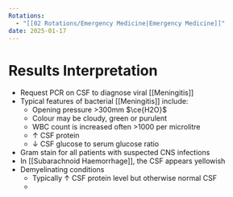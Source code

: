 ```yaml
---
Rotations:
  - "[[02 Rotations/Emergency Medicine|Emergency Medicine]]"
date: 2025-01-17
---
```

# Results Interpretation
- Request PCR on CSF to diagnose viral [[Meningitis]]
- Typical features of bacterial [[Meningitis]] include:
	- Opening pressure >300mm $\ce{H2O}$
	- Colour may be cloudy, green or purulent
	- WBC count is increased often >1000 per microlitre
	- ↑ CSF protein
	- ↓ CSF glucose to serum glucose ratio
- Gram stain for all patients with suspected CNS infections
- In [[Subarachnoid Haemorrhage]], the CSF appears yellowish
- Demyelinating conditions
	- Typically ↑ CSF protein level but otherwise normal CSF
	- 